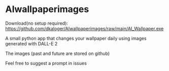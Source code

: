 # AIwallpaperimages

Download(no setup required): https://github.com/dkaloger/AIwallpaperimages/raw/main/AI_Wallpaper.exe

A small python app that changes your wallpaper daily using images generated with DALL-E 2

The images (past and future are stored on github)

Feel free to suggest a prompt in issues
